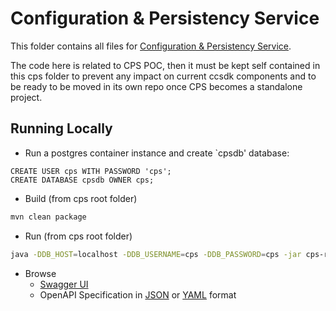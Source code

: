 # Configuration & Persistency Service

This folder contains all files for
[Configuration & Persistency Service](https://wiki.onap.org/pages/viewpage.action?pageId=81406119).

The code here is related to CPS POC, then it must be kept self contained in this cps folder to prevent any impact on
current ccsdk components and to be ready to be moved in its own repo once CPS becomes a standalone project.


## Running Locally

* Run a postgres container instance and create `cpsdb' database:

```
CREATE USER cps WITH PASSWORD 'cps';
CREATE DATABASE cpsdb OWNER cps;
```

* Build (from cps root folder)

```bash
mvn clean package
```

* Run (from cps root folder)

```bash
java -DDB_HOST=localhost -DDB_USERNAME=cps -DDB_PASSWORD=cps -jar cps-rest/target/cps-rest-0.0.1-SNAPSHOT.jar
```

* Browse
  * [Swagger UI](http://localhost:8080/swagger-ui/index.html)
  * OpenAPI Specification in [JSON](http://localhost:8080/api/cps/openapi.json)
   or [YAML](http://localhost:8080/api/cps/openapi.yaml) format
